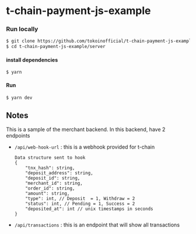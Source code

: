  # t-chain-payment-js-example
 
### Run locally

```bash
$ git clone https://github.com/tokoinofficial/t-chain-payment-js-example.git
$ cd t-chain-payment-js-example/server
```



#### install dependencies
```
$ yarn 
```

#### Run
```
$ yarn dev
```

## Notes 

This is a sample of the merchant backend. In this backend, have 2 endpoints
- `/api/web-hook-url` : this is a webhook provided for t-chain 
    ```
	Data structure sent to hook
	{
		"tnx_hash": string,
		"deposit_address": string,
		"deposit_id": string,
		"merchant_id": string,
		"order_id": string,
		"amount": string,
		"type": int, // Deposit  = 1, Withdraw = 2
		"status": int, // Pending = 1, Success = 2
		"deposited_at": int // unix timestamps in seconds
	}
	```

- `/api/transactions` : this is an endpoint that will show all transactions

